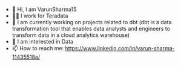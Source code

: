 * 👋 Hi, I am VarunSharma15<br>
* 👨‍💻 I work for Teradata<br>
* 🔭 I am currently working on projects related to dbt (dbt is a data transformation tool that enables data analysts and engineers to transform data in a cloud analytics warehouse)<br>
* 👀 I am interested in Data<br>
* 📫 How to reach me: https://www.linkedin.com/in/varun-sharma-11435518a/
